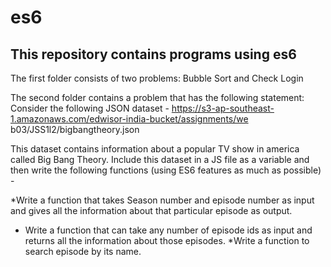 # es6
## This repository contains programs using es6 
The first folder consists of two problems: 
Bubble Sort and Check Login

The second folder contains a problem that has the following statement:
Consider the following JSON dataset -
https://s3-ap-southeast-1.amazonaws.com/edwisor-india-bucket/assignments/we
b03/JSS1l2/bigbangtheory.json

This dataset contains information about a popular TV show in america called Big
Bang Theory. Include this dataset in a JS file as a variable and then write the following
functions (using ES6 features as much as possible) -

*Write a function that takes Season number and episode number as input
and gives all the information about that particular episode as output.
* Write a function that can take any number of episode ids as input and
returns all the information about those episodes.
*Write a function to search episode by its name.
